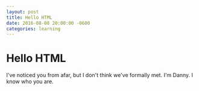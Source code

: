 ```yaml
---
layout: post
title: Hello HTML
date: 2016-08-08 20:00:00 -0600
categories: learning
---
```


# Hello HTML

I've noticed you from afar, but I don't think we've formally met.  I'm Danny.  I know who you are.

